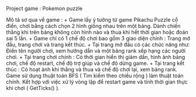 Project game : Pokemon puzzle

Mô tả sơ qua về game : + Game lấy ý tưởng từ game Pikachu Puzzle cổ điển, chơi bằng cách chọn 2 hình giống nhau trên một bảng. Dành chiến thằng khi trên bảng không còn hình nào và thua khi hết thời gian hoặc đoán sai 5 lần.
                       + Game chỉ có 1 chế độ chơi bao gồm 3 giao diện chính : Trang mở đầu, trang chơi và trang kết thúc.
                       + Tại trang mở đầu có các chức năng như: Điền tên người chơi, xem hướng dẫn và một bảng rank xếp hạng các người chơi.
                       + Tại trang chơi chính : Có thời gian hiển thị giảm dần, hình ảnh bảng chơi, chế độ restart, chế độ trợ giúp và chế độ dừng game.
                       + Tại trang kết thúc : Có hoạt ảnh khi thắng và thua và chế độ chơi lại, xem bảng rank.
Game sử dụng thuật toán BFS ( Tìm kiếm theo chiều rộng ) làm thuật toán chính.
Kết hợp với việc xử lý vòng lặp để restart game và tính thời gian thực khi chơi ( GetTicks() ).
